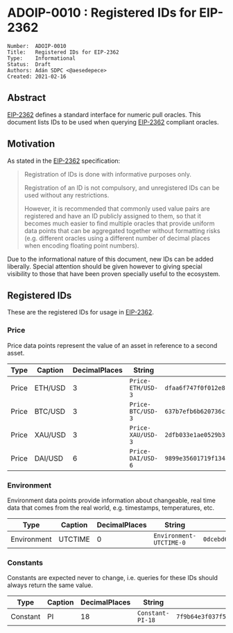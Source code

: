 # ADOIP-0010 : Registered IDs for EIP-2362

```
Number:  ADOIP-0010
Title:   Registered IDs for EIP-2362
Type:    Informational
Status:  Draft
Authors: Adán SDPC <@aesedepece>
Created: 2021-02-16
```

## Abstract

[EIP-2362] defines a standard interface for numeric pull oracles.
This document lists IDs to be used when querying [EIP-2362] compliant oracles.

## Motivation

As stated in the [EIP-2362] specification:

> Registration of IDs is done with informative purposes only.
>
> Registration of an ID is not compulsory, and unregistered IDs can be used without any restrictions.
>
> However, it is recommended that commonly used value pairs are registered and have an ID publicly assigned to them, so that it becomes much easier to find multiple oracles that provide uniform data points that can be aggregated together without formatting risks (e.g. different oracles using a different number of decimal places when encoding floating point numbers).

Due to the informational nature of this document, new IDs can be added liberally.
Special attention should be given however to giving special visibility to those that have been proven specially useful to the ecosystem.

## Registered IDs

These are the registered IDs for usage in [EIP-2362].

### Price

Price data points represent the value of an asset in reference to a second asset.

| Type  | Caption | DecimalPlaces | String            | ID                                                                 |
|-------|---------|---------------|-------------------|--------------------------------------------------------------------|
| Price | ETH/USD | 3             | `Price-ETH/USD-3` | `dfaa6f747f0f012e8f2069d6ecacff25f5cdf0258702051747439949737fc0b5` |
| Price | BTC/USD | 3             | `Price-BTC/USD-3` | `637b7efb6b620736c247aaa282f3898914c0bef6c12faff0d3fe9d4bea783020` |
| Price | XAU/USD | 3             | `Price-XAU/USD-3` | `2dfb033e1ae0529b328985942d27f2d5a62213f3a2d97ca8e27ad2864c5af942` |
| Price | DAI/USD | 6             | `Price-DAI/USD-6` | `9899e35601719f1348e09967349f72c7d04800f17c14992d6dcf2f17fac713ea` |

### Environment

Environment data points provide information about changeable, real time data that comes from the real world, e.g. timestamps, temperatures, etc.

| Type        | Caption | DecimalPlaces | String                  | ID                                                                 |
|-------------|---------|---------------|-------------------------|--------------------------------------------------------------------|
| Environment | UTCTIME | 0             | `Environment-UTCTIME-0` | `0dcebd6dce29e76a6fe1e9a230e4dbbdfd7e3addc3a7462a117e3ea49f7bf9ef` |

### Constants

Constants are expected never to change, i.e. queries for these IDs should always return the same value.

| Type     | Caption | DecimalPlaces | String           | ID                                                                 |
|----------|---------|---------------|------------------|--------------------------------------------------------------------|
| Constant | PI      | 18            | `Constant-PI-18` | `7f9b64e3f037f57a314e11c8a78fb02cda69a8e3a5b4ba868cc2bf6494ba51be` |


[EIP-2362]: https://github.com/adoracles/EIPs/blob/eip-2362/EIPS/eip-2362.md
